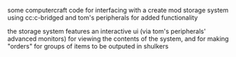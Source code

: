 some computercraft code for interfacing with a create mod storage system using cc:c-bridged and tom's peripherals for added functionality

the storage system features an interactive ui (via tom's peripherals' advanced monitors) for viewing the contents of the system, and for making "orders" for groups of items to be outputed in shulkers
